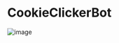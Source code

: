 # CookieClickerBot

![image](https://github.com/GoldenSpaceCat/CookieClickerBot/assets/559564/e709900a-9211-4107-b9cb-6173b46d69b2)

